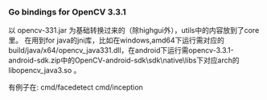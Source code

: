 ### Go bindings for OpenCV 3.3.1 ###

以 opencv-331.jar 为基础转换过来的（除highgui外），utils中的内容放到了core里。
在用到for java的jni库，比如在windows,amd64下运行需对应的 build/java/x64/opencv_java331.dll，在android下运行需opencv-3.3.1-android-sdk.zip中的OpenCV-android-sdk\sdk\native\libs下对应arch的libopencv_java3.so 。

有例子在:
    cmd/facedetect
    cmd/inception